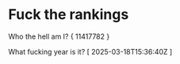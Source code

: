 # Fuck the rankings

Who the hell am I?
{ 11417782 }

What fucking year is it?
[ 2025-03-18T15:36:40Z ]
